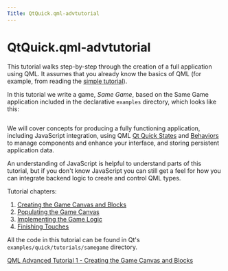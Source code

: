```yaml
---
Title: QtQuick.qml-advtutorial
---
```


# QtQuick.qml-advtutorial

<span class="subtitle"></span>
<!-- $$$qml-advtutorial.html-description -->
<p>This tutorial walks step-by-step through the creation of a full application using QML. It assumes that you already know the basics of QML (for example, from reading the <a href="QtQuick.qml-tutorial.md">simple tutorial</a>).</p>
<p>In this tutorial we write a game, <i>Same Game</i>, based on the Same Game application included in the declarative <code>examples</code> directory, which looks like this:</p>
<p class="centerAlign"><img src="https://developer.ubuntu.com/static/devportal_uploaded/884f689c-4c1c-4c0c-a42b-d6ae45c26961-../qml-advtutorial/images/declarative-samegame.png" alt="" /></p><p>We will cover concepts for producing a fully functioning application, including JavaScript integration, using QML <a href="QtQuick.State.md">Qt Quick States</a> and <a href="QtQuick.Behavior.md">Behaviors</a> to manage components and enhance your interface, and storing persistent application data.</p>
<p>An understanding of JavaScript is helpful to understand parts of this tutorial, but if you don't know JavaScript you can still get a feel for how you can integrate backend logic to create and control QML types.</p>
<p>Tutorial chapters:</p>
<ol class="1">
<li><a href="https://developer.ubuntu.comapps/qml/sdk-15.04.4/QtQuick.tutorials-samegame-samegame1/">Creating the Game Canvas and Blocks</a></li>
<li><a href="https://developer.ubuntu.comapps/qml/sdk-15.04.4/QtQuick.tutorials-samegame-samegame2/">Populating the Game Canvas</a></li>
<li><a href="https://developer.ubuntu.comapps/qml/sdk-15.04.4/QtQuick.tutorials-samegame-samegame3/">Implementing the Game Logic</a></li>
<li><a href="https://developer.ubuntu.comapps/qml/sdk-15.04.4/QtQuick.tutorials-samegame-samegame4/">Finishing Touches</a></li>
</ol>
<p>All the code in this tutorial can be found in Qt's <code>examples/quick/tutorials/samegame</code> directory.</p>
<!-- @@@qml-advtutorial.html -->
<p class="naviNextPrevious footerNavi">
<a class="nextPage" href="https://developer.ubuntu.comapps/qml/sdk-15.04.4/QtQuick.tutorials-samegame-samegame1/">QML Advanced Tutorial 1 - Creating the Game Canvas and Blocks</a>
</p>
